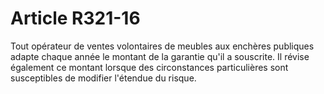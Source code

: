 # Article R321-16

Tout opérateur de ventes volontaires de meubles aux enchères publiques adapte chaque année le montant de la garantie qu'il a souscrite. Il révise également ce montant lorsque des circonstances particulières sont susceptibles de modifier l'étendue du risque.
